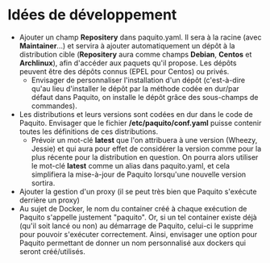 Idées de développement
======================

* Ajouter un champ **Repositery** dans paquito.yaml. Il sera à la racine (avec **Maintainer**...) et servira à ajouter automatiquement un dépôt à la distribution cible (**Repositery** aura comme champs **Debian**, **Centos** et **Archlinux**), afin d'accéder aux paquets qu'il propose. Les dépôts peuvent être des dépôts connus (EPEL pour Centos) ou privés.
	* Envisager de personnaliser l'installation d'un dépôt (c'est-à-dire qu'au lieu d'installer le dépôt par la méthode codée en dur/par défaut dans Paquito, on installe le dépôt grâce des sous-champs de commandes).
* Les distributions et leurs versions sont codées en dur dans le code de Paquito. Envisager que le fichier **/etc/paquito/conf.yaml** puisse contenir toutes les définitions de ces distributions.
	* Prévoir un mot-clé **latest** que l'on attribuera à une version (Wheezy, Jessie) et qui aura pour effet de considérer la version comme pour la plus récente pour la distribution en question. On pourra alors utiliser le mot-clé **latest** comme un alias dans paquito.yaml, et cela simplifiera la mise-à-jour de Paquito lorsqu'une nouvelle version sortira.
* Ajouter la gestion d'un proxy (il se peut très bien que Paquito s'exécute derrière un proxy)
* Au sujet de Docker, le nom du container créé à chaque exécution de Paquito s'appelle justement "paquito". Or, si un tel container existe déjà (qu'il soit lancé ou non) au démarrage de Paquito, celui-ci le supprime pour pouvoir s'exécuter correctement. Ainsi, envisager une option pour Paquito permettant de donner un nom personnalisé aux dockers qui seront créé/utilisés. 
